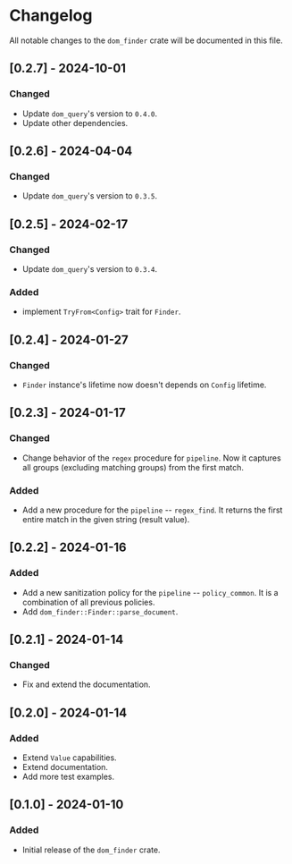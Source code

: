 # Changelog

All notable changes to the `dom_finder` crate will be documented in this file.

## [0.2.7] - 2024-10-01

### Changed
- Update `dom_query`'s version to `0.4.0`.
- Update other dependencies.

## [0.2.6] - 2024-04-04

### Changed
- Update `dom_query`'s version to `0.3.5`.

## [0.2.5] - 2024-02-17

### Changed
- Update `dom_query`'s version to `0.3.4`.

### Added
- implement `TryFrom<Config>` trait for `Finder`.

## [0.2.4] - 2024-01-27

### Changed
- `Finder` instance's lifetime now doesn't depends on `Config` lifetime.

## [0.2.3] - 2024-01-17

### Changed
- Change behavior of the `regex` procedure for `pipeline`. Now it captures all groups (excluding matching groups) from the first match.

### Added
- Add a new procedure for the `pipeline` -- `regex_find`. It returns the first entire match in the given string (result value).

## [0.2.2] - 2024-01-16

### Added
- Add a new sanitization policy for the `pipeline` -- `policy_common`. It is a combination of all previous policies.
- Add `dom_finder::Finder::parse_document`.

## [0.2.1] - 2024-01-14

### Changed
- Fix and extend the documentation.

## [0.2.0] - 2024-01-14

### Added
- Extend `Value` capabilities.
- Extend documentation.
- Add more test examples.

## [0.1.0] - 2024-01-10

### Added
- Initial release of the `dom_finder` crate.
